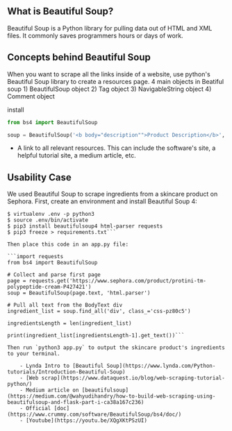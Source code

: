 ## What is Beautiful Soup?
Beautiful Soup is a Python library for pulling data out of HTML and XML files. It commonly saves programmers hours or days of work.

## Concepts behind Beautiful Soup
When you want to scrape all the links inside of a website, use python's Beautiful Soup library to create a resources page. 4 main objects in Beatiful soup
    1) BeautifulSoup object
    2) Tag object
    3) NavigableString object
    4) Comment object

install 
```python
from bs4 import BeautifulSoup

soup = BeautifulSoup('<b body="description"">Product Description</b>', 'html')
```
  - A link to all relevant resources. This can include the software's site, a helpful tutorial site, a medium article, etc.
  

## Usability Case
We used Beautiful Soup to scrape ingredients from a skincare product on Sephora. First, create an environment and install Beautiful Soup 4:

```$ pip3 install virtualenv
$ virtualenv .env -p python3
$ source .env/bin/activate
$ pip3 install beautifulsoup4 html-parser requests
$ pip3 freeze > requirements.txt```

Then place this code in an app.py file:

```import requests
from bs4 import BeautifulSoup

# Collect and parse first page
page = requests.get('https://www.sephora.com/product/protini-tm-polypeptide-cream-P427421')
soup = BeautifulSoup(page.text, 'html.parser')

# Pull all text from the BodyText div
ingredient_list = soup.find_all('div', class_='css-pz80c5')

ingredientsLength = len(ingredient_list)

print(ingredient_list[ingredientsLength-1].get_text())```

Then run `python3 app.py` to output the skincare product's ingredients to your terminal.

    - Lynda Intro to [Beautiful Soup](https://www.lynda.com/Python-tutorials/Introduction-Beautiful-Soup)
    - [Web scrap](https://www.dataquest.io/blog/web-scraping-tutorial-python/)
    - Medium article on [beautifulsoup](https://medium.com/@wahyudihandry/how-to-build-web-scraping-using-beautifulsoup-and-flask-part-i-ca38a167c236)
    - Official [doc](https://www.crummy.com/software/BeautifulSoup/bs4/doc/)
    - [Youtube](https://youtu.be/XQgXKtPSzUI)

